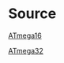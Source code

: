# Source

[ATmega16](https://github.com/stefanrueger/urboot.hex/tree/u7.7.1/mcus/atmega16/watchdog_1_s/autobaud/uart0_rxd0_txd1/no-led)

[ATmega32](https://github.com/stefanrueger/urboot.hex/tree/u7.7.1/mcus/atmega32/watchdog_1_s/autobaud/uart0_rxd0_txd1/no-led)
